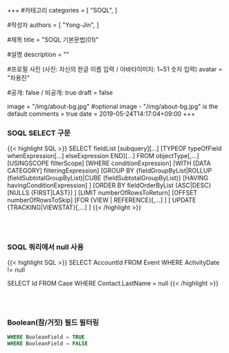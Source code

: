 +++
#카테고리
categories = [
    "SOQL",
]

#작성자
authors = [
    "Yong-Jin",
]

#제목
title = "SOQL 기본문법(01)"

#설명
description = ""

#프로필 사진 (사진: 자신의 한글 이름 입력 / 아바타이미지: 1~51 숫자 입력)
avatar = "차용진"

#공개: false / 비공개: true
draft = false


image = "/img/about-bg.jpg" #optional image - "/img/about-bg.jpg" is the default
comments = true
date = 2019-05-24T14:17:04+09:00
+++

<!-- 게시글 내용 -->

### SOQL SELECT 구문 
{{< highlight SQL >}}
SELECT fieldList [subquery][...]
[TYPEOF typeOfField whenExpression[...] elseExpression END][...]
FROM objectType[,...]
    [USINGSCOPE filterScope]
[WHERE conditionExpression]
[WITH [DATA CATEGORY] filteringExpression]
[GROUP BY {fieldGroupByList|ROLLUP (fieldSubtotalGroupByList)|CUBE (fieldSubtotalGroupByList)}
    [HAVING havingConditionExpression] ]
[ORDER BY fieldOrderByList {ASC|DESC} [NULLS {FIRST|LAST}] ]
[LIMIT numberOfRowsToReturn]
[OFFSET numberOfRowsToSkip]
[FOR {VIEW  | REFERENCE}[,...] ]
      [ UPDATE {TRACKING|VIEWSTAT}[,...] ]
{{< /highlight >}}

###### &nbsp;
### SOQL 쿼리에서 null 사용
{{< highlight SQL >}}
SELECT AccountId
  FROM Event
 WHERE ActivityDate != null

SELECT Id
  FROM Case
 WHERE Contact.LastName = null
{{< /highlight >}}

###### &nbsp;
### Boolean(참/거짓) 필드 필터링
```sql
WHERE BooleanField = TRUE
WHERE BooleanField = FALSE 
```